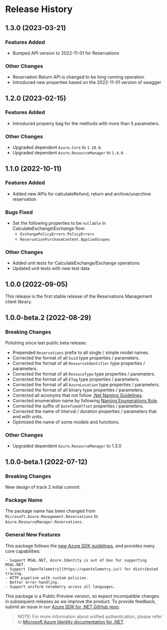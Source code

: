 # Release History

## 1.3.0 (2023-03-21)

### Features Added

- Bumped API version to 2022-11-01 for Reservations

### Other Changes

- Reservation Return API is changed to be long running operation
- Introduced new properties based on the 2022-11-01 version of swagger

## 1.2.0 (2023-02-15)

### Features Added

- Introduced property bag for the methods with more than 5 parameters.

### Other Changes

- Upgraded dependent `Azure.Core` to `1.28.0`.
- Upgraded dependent `Azure.ResourceManager` to `1.4.0`.

## 1.1.0 (2022-10-11)

### Features Added
- Added new APIs for calculateRefund, return and archive/unarchive reservation

### Bugs Fixed
- Set the following properties to be `nullable` in CalculateExchange\Exchange flow:
    - `ExchangePolicyErrors.PolicyErrors`
    - `ReservationPurchaseContent.AppliedScopes`

### Other Changes
- Added unit tests for CalculateExchange/Exchange operations
- Updated unit tests with new test data

## 1.0.0 (2022-09-05)

This release is the first stable release of the Reservations Management client library.

## 1.0.0-beta.2 (2022-08-29)

### Breaking Changes

Polishing since last public beta release:
- Prepended `Reservations` prefix to all single / simple model names.
- Corrected the format of all `Guid` type properties / parameters.
- Corrected the format of all `ResourceIdentifier` type properties / parameters.
- Corrected the format of all `ResouceType` type properties / parameters.
- Corrected the format of all `ETag` type properties / parameters.
- Corrected the format of all `AzureLocation` type properties / parameters.
- Corrected the format of all binary type properties / parameters.
- Corrected all acronyms that not follow [.Net Naming Guidelines](https://docs.microsoft.com/dotnet/standard/design-guidelines/naming-guidelines).
- Corrected enumeration name by following [Naming Enumerations Rule](https://docs.microsoft.com/dotnet/standard/design-guidelines/names-of-classes-structs-and-interfaces#naming-enumerations).
- Corrected the suffix of `DateTimeOffset` properties / parameters.
- Corrected the name of interval / duration properties / parameters that end with units.
- Optimized the name of some models and functions.

### Other Changes

- Upgraded dependent `Azure.ResourceManager` to 1.3.0

## 1.0.0-beta.1 (2022-07-12)

### Breaking Changes

New design of track 2 initial commit.

### Package Name

The package name has been changed from `Microsoft.Azure.Management.Reservations` to `Azure.ResourceManager.Reservations`.

### General New Features

This package follows the [new Azure SDK guidelines](https://azure.github.io/azure-sdk/general_introduction.html), and provides many core capabilities:

    - Support MSAL.NET, Azure.Identity is out of box for supporting MSAL.NET.
    - Support [OpenTelemetry](https://opentelemetry.io/) for distributed tracing.
    - HTTP pipeline with custom policies.
    - Better error-handling.
    - Support uniform telemetry across all languages.

This package is a Public Preview version, so expect incompatible changes in subsequent releases as we improve the product. To provide feedback, submit an issue in our [Azure SDK for .NET GitHub repo](https://github.com/Azure/azure-sdk-for-net/issues).

> NOTE: For more information about unified authentication, please refer to [Microsoft Azure Identity documentation for .NET](https://docs.microsoft.com//dotnet/api/overview/azure/identity-readme?view=azure-dotnet).
